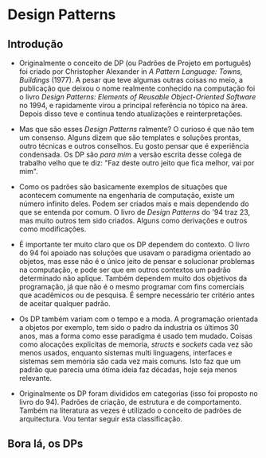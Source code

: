 # Design Patterns

## Introdução

+ Originalmente o conceito de DP (ou Padrões de Projeto em português) foi criado por Christopher Alexander in _A Pattern Language: Towns, Buildings_ (1977). A pesar que teve algumas outras coisas no meio, a publicação que deixou o nome realmente conhecido na computação foi o livro _Design Patterns: Elements of Reusable Object-Oriented Software_ no 1994, e rapidamente virou a principal referência no tópico na área. Depois disso teve e continua tendo atualizações e reinterpretações.

+ Mas que são esses _Design Patterns_ ralmente? O curioso é que não tem um consenso. Alguns dizem que são templates e soluções prontas, outro técnicas e outros conselhos. Eu gosto pensar que é experiência condensada. Os DP são _para mim_ a versão escrita desse colega de trabalho velho que te diz: "Faz deste outro jeito que fica melhor, vai por mim". 

+ Como os padrões são basicamente exemplos de situações que acontecem comumente na engenharia de computação, existe um número infinito deles. Podem ser criados mais e mais dependendo do que se entenda por comum. O livro de _Design Patterns_ do '94 traz 23, mas muito outros tem sido criados. Alguns como derivações e outros como modificações.

+ É importante ter muito claro que os DP dependem do contexto. O livro do 94 foi apoiado nas soluções que usavam o paradigma orientado ao objetos, mas esse não é o único jeito de pensar e solucionar problemas na computação, e pode ser que em outros contextos um padrão determinado não aplique. Também dependem muito dos objetivos da programação, já que não é o mesmo programar com fins comerciais que acadêmicos ou de pesquisa. É sempre necessário ter critério antes de aceitar qualquer padrão.

+ Os DP também variam com o tempo e a moda. A programação orientada a objetos por exemplo, tem sido o padro da industria os últimos 30 anos, mas a forma como esse paradigma é usado tem mudado. Coisas como alocações explicitas de memoria, _structs_ e _sockets_ cada vez são menos usados, enquanto sistemas multi linguagens, interfaces e sistemas sem memória são cada vez mais comuns. Isto faz que um padrão que parecia uma ótima ideia faz décadas, hoje seja menos relevante.

+ Originalmente os DP foram divididos em categorias (isso foi proposto no livro do 94). Padrões de criação, de estrutura e de comportamento. Também na literatura as vezes é utilizado o conceito de padrões de arquitectura. Vou tentar seguir esta classificação.


## Bora lá, os DPs

